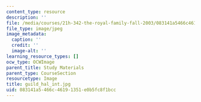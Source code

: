```yaml
---
content_type: resource
description: ''
file: /media/courses/21h-342-the-royal-family-fall-2003/083141a5466c46191351e0b5fc8f1bcc_guild_hal_int.jpg
file_type: image/jpeg
image_metadata:
  caption: ''
  credit: ''
  image-alt: ''
learning_resource_types: []
ocw_type: OCWImage
parent_title: Study Materials
parent_type: CourseSection
resourcetype: Image
title: guild_hal_int.jpg
uid: 083141a5-466c-4619-1351-e0b5fc8f1bcc
---
```

